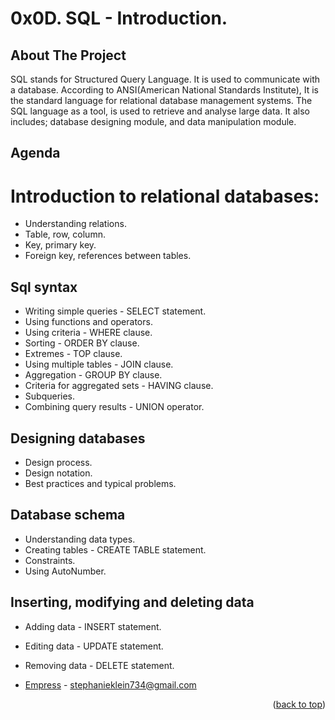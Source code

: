 # 0x0D. SQL - Introduction.

<!-- PROJECT SHIELDS -->
<!--
*** I'm using markdown "reference style" links for readability.
*** Reference links are enclosed in brackets [ ] instead of parentheses ( ).
*** See the bottom of this document for the declaration of the reference variables
*** for contributors-url, forks-url, etc. This is an optional, concise syntax you may use.
*** https://www.markdownguide.org/basic-syntax/#reference-style-links
-->

<!-- ABOUT THE PROJECT -->
## About The Project

SQL stands for Structured Query Language. It is used to communicate with a database. According to ANSI(American National Standards Institute), It is the standard language for relational database management systems. The SQL language as a tool, is used to retrieve and analyse large data. It also includes; database designing module, and data manipulation module.

<!-- AGENDA -->
## Agenda

# Introduction to relational databases:

* Understanding relations.
* Table, row, column.
* Key, primary key.
* Foreign key, references between tables.

<!-- SQL SYNTAX -->
## Sql syntax

* Writing simple queries - SELECT statement.
* Using functions and operators.
* Using criteria - WHERE clause.
* Sorting - ORDER BY clause.
* Extremes - TOP clause.
* Using multiple tables - JOIN clause.
* Aggregation - GROUP BY clause.
* Criteria for aggregated sets - HAVING clause.
* Subqueries.
* Combining query results - UNION operator.

<!-- DESIGNING DATABASES -->
## Designing databases

* Design process.
* Design notation.
* Best practices and typical problems.

<!-- DATABASE SCHEMA (DDL) -->
## Database schema

* Understanding data types.
* Creating tables - CREATE TABLE statement.
* Constraints.
* Using AutoNumber.

<!-- Inserting, Modifying and Deleting Data -->
## Inserting, modifying and deleting data

* Adding data - INSERT statement.
* Editing data - UPDATE statement.
* Removing data - DELETE statement.

* [Empress](https://twitter.com/Emp_Ress) - stephanieklein734@gmail.com

<p align="right">(<a href="#readme-top">back to top</a>)</p>
